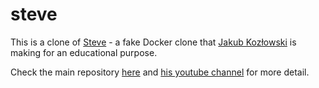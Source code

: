 # steve

This is a clone of [Steve](https://github.com/kubukoz/steve) - a fake Docker clone that [Jakub Kozłowski](https://github.com/kubukoz) is making for an educational purpose.

Check the main repository [here](https://github.com/kubukoz/steve) and [his youtube channel](https://www.youtube.com/channel/UCBSRCuGz9laxVv0rAnn2O9Q) for more detail.
